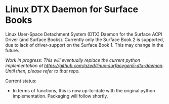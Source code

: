 # Linux DTX Daemon for Surface Books

Linux User-Space Detachment System (DTX) Daemon for the Surface ACPI Driver (and Surface Books).
Currently only the Surface Book 2 is supported, due to lack of driver-support on the Surface Book 1.
This may change in the future.

_Work in progress:_
_This will eventually replace the current python implementation at https://github.com/qzed/linux-surfacegen5-dtx-daemon._
_Until then, please refer to that repo._

Current status:
- In terms of functions, this is now up-to-date with the original python implementation.
Packaging will follow shortly.
